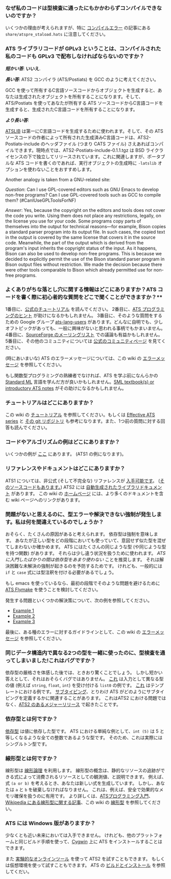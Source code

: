 ### なぜ私のコードは型検査に通ったにもかかわらずコンパイルできないのですか？


いくつかの理由が考えられますが、特に [コンパイルエラー](compiler-errors.md) の記事にある
`share/atspre_staload.hats` に注意してください。

### ATS ライブラリコードが GPLv3 ということは、コンパイルされた私のコードも GPLv3 で配布しなければならないのですか？


***短かい答***: **いいえ**.

***長い答***: ATS2 コンパイラ (ATS/Postiats) を GCC のように考えてください。

GCC
を使って所有するC言語ソースコードからオブジェクトを生成すると、あなたは生成されたオブジェクトを所有することになります。そして、ATS/Postiats
を使ってあなたが所有する ATS ソースコードからC言語コードを生成すると、生成されたC言語コードを所有することになります。

***より長い答***: 

[ATSLIB](atslib.md) は第一にC言語コードを生成するために使われます。そして、その ATS
ソースコードの作者によって所有された生成済みC言語コードは、ATS2-Postiats-include のヘッダファイル (つまり CATS ファイル)
さえあればコンパイルできます。現時点では、ATS2-Postiats-include-0.1.1.tgz は BSD
ライクライセンスの下で独立してリリースされています。これに関連しますが、ポータブルな ATS コードを書くのであれば、実行オブジェクトの生成時に
`-latslib` オプションを使わないことをおすすめします。

Another analogy is taken from a GNU-related site:

*Question*: Can I use GPL-covered editors such as GNU Emacs to develop non-free
programs? Can I use GPL-covered tools such as GCC to compile them?
(#CanIUseGPLToolsForNF)

*Answer*: Yes, because the copyright on the editors and tools does not cover the
code you write. Using them does not place any restrictions, legally, on
the license you use for your code. Some programs copy parts of themselves into 
the output for technical reasons—for example, Bison copies a standard parser 
program into its output file. In such cases, the copied text in the output is covered 
by the same license that covers it in the source code. Meanwhile, the part of
the output which is derived from the program's input inherits the
copyright status of the input. As it happens, Bison can also be used 
to develop non-free programs.
This is because we decided to explicitly permit the use of the Bison
standard parser program in Bison output files without restriction. We made
the decision because there were other tools comparable to Bison which
already permitted use for non-free programs.

### よくありがちな落とし穴に関する情報はどこにありますか？ATS コードを書く際に初心者的な質問をどこで聞くことができますか？**


1番目に、[公式のチュートリアル][1] を読んでください。
2番目に、[ATS プログラミングのヒント][2] が助けになるかもしれません。
3番目に、そのような質問をするための Google グループ [ats-lang-users][3]
があります。どんなに自明でも、少しオフトピックがあっても、一般に興味がないと思われる事柄でもかまいません。
4番目に、[SourceForge のメーリングリスト][4] での議論も有益かもしれません。
5番目に、その他のコミュニティについては [公式のコミュニティページ][5] を見てください。

(時にあいまいな) ATS のエラーメッセージについては、この wiki の [エラーメッセージ](Error-messages.md)
を参照してください。

もし関数型プログラミングの熟練者でなければ、ATS を学ぶ前になんらかの [Standard ML][6] 言語を学んだ方が良いかもしれません。[SML
textbook(s) or introductory ATS notes][7] がその助けになるかもしれません。

[1]: http://www.ats-lang.org/DOCUMENT/#ATSINTRObook
[2]: http://scg.ece.ucsb.edu/software/notes.pdf
[3]: https://groups.google.com/forum/?fromgroups#!forum/ats-lang-users
[4]: https://sourceforge.net/mailarchive/forum.php?forum_name=ats-lang-users
[5]: http://www.ats-lang.org/COMMUNITY/#
[6]: http://en.wikipedia.org/wiki/Standard_ML
[7]: http://www.cs.bu.edu/~hwxi/academic/courses/Spring13/CS320.html

### チュートリアルはどこにありますか？


この wiki の [チュートリアル](tutorials.md) を参照してください。もしくは [Effective ATS series][26]
と [その git リポジトリ][27] も参考になります。また、1つ前の質問に対する回答も読んでください。


### コードやアルゴリズムの例はどこにありますか？


いくつかの例が [ここ][8] にあります。 (ATS1 の例になります)。

[8]: http://www.ats-lang.org/htdocs-old/EXAMPLE/example.html

### リファレンスやドキュメントはどこにありますか？


ATS1 については、非公式 (そして不完全な) リファレンスが [入手可能です][9]。
([そのソースコードもあります。][10])
ATS2 には [自動生成されたライブラリドキュメント][11] があります。
この wiki の [ホームページ](Home.md) には、より多くのドキュメントを含む wiki ページへのリンクがあります。

[9]: http://www.bluishcoder.co.nz/ats/ats-reference.pdf
[10]: https://github.com/doublec/ats-reference
[11]: http://www.ats-lang.org/LIBRARY/

### 問題がないと思えるのに、型エラーや解決できない強制が発生します。私は何を間違えているのでしょうか？


おそらく、たくさんの原因があると考えられます。
依存型は強制を意味します。
あなたが正しい型をどの段階においても使っていて、意図せず似た型を混ぜてしまわないか確かめます。
ATS にはたくさんの同じような型 (や同じような型を持つ関数) があります。
それらは少し違う状況を扱うために使われます。
*ATS に入門したばかりの間は依存型をあまり使わない* ことを推奨します。
それは解決困難な未解決の強制が起きるのを予防するためです。
けれども、一般的には `if` と `case` 式には型注釈を付ける必要があるでしょう。

もし emacs を使っているなら、最初の段階でそのような問題を避けるために [ATS Flymake][12] を使うことを検討してください。

発生する問題といくつかの解決策について、次の例を参照してください。

  - [Example 1][13]
  - [Example 2][14]
  - [Example 3][15]

最後に、ある種のエラーに対するガイドラインとして、この wiki の [エラーメッセージ](Error-messages.md) を参照してください。

[12]: http://www.reddit.com/r/ATS/comments/vx4lq/ats_flymake/
[13]:
https://sourceforge.net/mailarchive/forum.php?thread_name=Pine.LNX.4.64.1207201538580.21676%40csa2.bu.edu&forum_name=ats-lang-users
[14]:
https://groups.google.com/forum/?fromgroups=#!topic/ats-lang-users/bnROVnWcFMU
[15]:
https://groups.google.com/forum/?fromgroups=#!topic/ats-lang-users/oFuXRr4K8ts

### 同じデータ構造内で異なる2つの型を一緒に使ったのに、型検査を通ってしまいました!これはバグですか？


依存型の厳格さを体感した後では、ときおり驚くことでしょう。
しかし短かい答えとして、それはおそらくバグではありません。
[これ][16] は入力として異なる型の値 (例えば `string`, `float`, `int`) を受け付ける `list0` の例です。
[これ][17] はテンプレートにおける例です。
[サブタイピング][18]、とりわけ ATS がどのようにサブタイピングを定義するかに関連することがあります。
これはATS2 における問題ではなく、[ATS2 のあるメジャーリリース][19] で起きたことです。

[16]: http://www.ats-lang.org/DOCUMENT/INTPROGINATS/HTML/x1099.html
[17]:
https://sourceforge.net/mailarchive/forum.php?thread_name=Pine.LNX.4.64.1204041554160.22282%40csa2.bu.edu&forum_name=ats-lang-users
[18]:
http://en.wikipedia.org/wiki/Covariance_and_contravariance_(computer_science)
[19]:
https://sourceforge.net/mailarchive/forum.php?thread_name=727FCEF6-16CE-4249-97B6-750CBB2B2371%40users.sourceforge.net&forum_name=ats-lang-users

### 依存型とは何ですか？


[依存型][20] は値に依存した型です。
ATS における単純な例として、`int (5)` は 5 と等しくなるような全ての整数であるような型です。
そのため、これは実際にはシングルトン型です。

[20]: http://en.wikipedia.org/wiki/Dependent_type

### 線形型とは何ですか？


線形型は [線形論理][21] を利用します。
線形型の概念は、静的なリソースの追跡ができる式によって消費されるリソースとしての観測値、と説明できます。
例えば、式 `(a or b)` を考えるとき、あなたは新しい式を生成しています。
しかし、あなたは `a` と `b` を破棄しなければなりません。
これは、例えば、安全で効果的なメモリ確保を扱うのに有用です。
より詳しくは、[ATSプログラミング入門][22]、[Wikipedia にある線形型に関する記事][23]、この wiki の
[線形型](Linear-types.md) を参照してください。

[21]: http://en.wikipedia.org/wiki/Linear_logic
[22]: http://www.ats-lang.org/DOCUMENT/INTPROGINATS/HTML/c3217.html
[23]:
http://en.wikipedia.org/wiki/Substructural_type_system#Linear_type_systems

### ATS には Windows 版がありますか？


少なくとも近い未来においては入手できません。
けれども、他のプラットフォームと同じビルド手順を使って、[Cygwin][24] 上に ATS をインストールすることはできます。

また [実験的なオンラインツール][25] を使って ATS2 を試すこともできます。
もしくは仮想環境を使って試すこともできます。
ATS の [ビルドとインストール](Building-and-installing.md) を参照してくだい。

[24]: http://www.cygwin.com/
[25]: http://xrats.illtyped.com/code/patsopt



[26]: http://www.ats-lang.org/EXAMPLE/EFFECTIVATS/
[27]:
https://github.com/githwxi/ATS-Postiats/tree/master/doc/EXAMPLE/EFFECTIVATS
